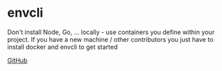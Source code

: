 # envcli

Don't install Node, Go, ... locally - use containers you define within your project. If you have a new machine / other contributors you just have to install docker and envcli to get started

[GitHub](https://github.com/EnvCLI/EnvCLI)
